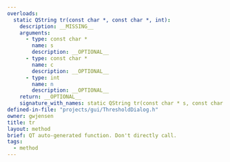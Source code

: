 ```yaml
---
overloads:
  static QString tr(const char *, const char *, int):
    description: __MISSING__
    arguments:
      - type: const char *
        name: s
        description: __OPTIONAL__
      - type: const char *
        name: c
        description: __OPTIONAL__
      - type: int
        name: n
        description: __OPTIONAL__
    return: __OPTIONAL__
    signature_with_names: static QString tr(const char * s, const char * c, int n)
defined-in-file: "projects/gui/ThresholdDialog.h"
owner: gwjensen
title: tr
layout: method
brief: QT auto-generated function. Don't directly call.
tags:
  - method
---
```

